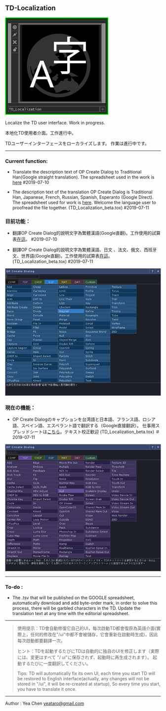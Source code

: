 TD-Localization
---
![icon](img/icon.jpg)

Localize the TD user interface. Work in progress.

本地化TD使用者介面。工作進行中。

TDユーザーインターフェースをローカライズします。 作業は進行中です。

----------
### Current function: 

- Translate the description text of OP Create Dialog to Traditional Han(Google straight translation).  The spreadsheet used in the work is [here](https://docs.google.com/spreadsheets/d/1NJm6y2Eg9iyHv9mFdaBHJw_12bNU1CDQBGmgoTJVkHo/edit?usp=sharing) #2019-07-10

- The description text of the translation OP Create Dialog is Traditional Han, Japanese, French, Russian, Spanish, Esperanto (Google Direct). The spreadsheet used for work is [here](https://docs.google.com/spreadsheets/d/1NJm6y2Eg9iyHv9mFdaBHJw_12bNU1CDQBGmgoTJVkHo/edit?usp=sharing). Welcome the language user to proofread the file together. (TD_Localization_beta.tox) #2019-07-11

### 目前功能： 

- 翻譯OP Create Dialog的說明文字為繁體漢語(Google直翻)。工作使用的試算表[在這](https://docs.google.com/spreadsheets/d/1NJm6y2Eg9iyHv9mFdaBHJw_12bNU1CDQBGmgoTJVkHo/edit?usp=sharing)。 #2019-07-10

- 翻譯OP Create Dialog的說明文字為繁體漢語、日文
、法文、俄文、西班牙文、世界語(Google直翻)。工作使用的試算表[在這](https://docs.google.com/spreadsheets/d/1NJm6y2Eg9iyHv9mFdaBHJw_12bNU1CDQBGmgoTJVkHo/edit?usp=sharing)。 (TD_Localization_beta.tox) #2019-07-11

![summaries-zh-TW](img/summaries.png)

### 現在の機能：

 -  OP Create Dialogのキャプションを台湾語と日本語、フランス語、ロシア語、スペイン語、エスペラント語で翻訳する（Google直接翻訳）。 仕事用スプレッドシートは[こちら](https://docs.google.com/spreadsheets/d/1NJm6y2Eg9iyHv9mFdaBHJw_12bNU1CDQBGmgoTJVkHo/edit?usp=sharing)。テキスト校正歓迎 (TD_Localization_beta.tox) ＃2019-07-11
 
 ![summaries-ja-JP](img/summaries-jp.png)
 

----------

### To-do :

- The .tsv that will be published on the GOOGLE spreadsheet, automatically download and add byte-order mark, in order to solve this process, there will be garbled characters in the TD.
Update the translation text at any time with the editorial spreadsheet.


----------



> 使用提示：TD會自動修復它自己的UI，每次啟動TD都會復原為英語介面(實際上，任何的修改在"/ui"中都不會被儲存，它會重新在啟動時生成)，因此每次啟動都要翻譯一次。
> 
> ヒント：TDを起動するたびにTDは自動的に独自のUIを修正します（実際には、変更はすべて "/ ui"に保存されず、起動時に再生成されます）。 起動するたびに一度翻訳してください。
> 
> Tips: TD will automatically fix its own UI, each time you start TD will be restored to English interface(actually, any changes will not be stored in "/ui", it will be re-created at startup), So every time you start, you have to translate it once.


----------


Author : Yea Chen <yeataro@gmail.com>
